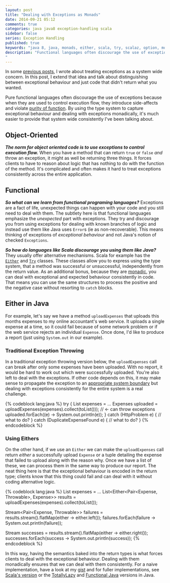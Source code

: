 ```yaml
---
layout: post
title: "Dealing with Exceptions as Monads"
date: 2014-09-21 05:12
comments: true
categories: java java8 exception-handling scala
sidebar: false
series: Exception Handling
published: true
keywords: "java 8, java, monads, either, scala, try, scalaz, option, monadically"
description: "Functional languages often discourage the use of exceptions because they can subvert control execution flow; they introduce side-affects. By using the type system to capture exceptional behaviour and dealing with exceptions monadically, it's much easier to provide system wide consistently.
"
---
```


In some [previous posts](http://baddotrobot.com/blog/categories/exceptions/), I wrote about treating exceptions as a system wide concern. In this post, I extend that idea and talk about distinguishing between exceptional behaviour and just code that didn't return what you wanted.

Pure functional languages often discourage the use of exceptions because when they are used to control execution flow, they introduce side-affects and violate [purity of function](http://baddotrobot.com/blog/2012/04/03/scala-as-a-functional-oo-hybrid/). By using the type system to capture exceptional behaviour and dealing with exceptions monadically, it's much easier to provide that system wide consistently I've been talking about.

<!-- more -->

## Object-Oriented

***The norm for object oriented code is to use exceptions to control execution flow.*** When you have a method that can return `true` or `false` _and_ throw an exception, it might as well be returning three things. It forces clients to have to reason about logic that has nothing to do with the function of the method. It's complicated and often makes it hard to treat exceptions consistently across the entire application.


## Functional

***So what can we learn from functional programing languages?*** Exceptions are a fact of life, unexpected things can happen with your code and you still need to deal with them. The subtlety here is that functional languages emphasize the *unexpected* part with exceptions. They try and discourage you from using exceptions for dealing with known branches of logic and instead use them like Java uses `Error`s (ie as non-recoverable). This means thinking of exceptions of _exceptional behaviour_ and not Java's notion of checked `Exceptions`.

***So how do languages like Scala discourage you using them like Java?*** They usually offer alternative mechanisms. Scala for example has the [`Either`](http://www.scala-lang.org/api/2.11.1/#scala.util.Either) and [`Try`](http://www.scala-lang.org/api/2.11.1/#scala.util.Try) classes. These classes allow you to express using the type system, that a method was successful or unsuccessful, independently from the return value. As an additional bonus, because they are [monadic](http://debasishg.blogspot.co.uk/2008/03/monads-another-way-to-abstract.html), you can deal with exceptional and expected behaviour consistently in code. That means you can use the same structures to process the positive and the negative case without resorting to `catch` blocks.
  
## Either in Java
  
For example, let's say we have a method `uploadExpenses` that uploads this months expenses to my online accountant's web service. It uploads a single expense at a time, so it could fail because of some network problem or if the web service rejects an individual `Expense`. Once done, I'd like to produce a report (just using `System.out` in our example).

### Traditional Exception Throwing

In a traditional exception throwing version below, the `uploadExpenses` call can break after only some expenses have been uploaded. With no report, it would be hard to work out which were successfully uploaded. You're also left to deal with the exceptions. If other code depends on this, it may make sense to propagate the exception to an [appropriate system boundary](http://baddotrobot.com/blog/2012/03/28/exception-handling-as-a-system-wide-concern/) but dealing with exceptions consistently for the entire system is a real challenge.

{% codeblock lang:java %}
try {
    List<Expense> expenses = ...
    Expenses uploaded = uploadExpenses(expenses).collect(toList()));    // <- can throw exceptions
    uploaded.forEach((e) -> System.out.println(e));
} catch (HttpProblem e) {
    // what to do?
} catch (DuplicateExpenseFound e) {
    // what to do?
}
{% endcodeblock %}


### Using Eithers

On the other hand, if we use an `Either` we can make the `uploadExpenses` call return _either_ a successfully upload `Expense` or a tuple detailing the expense that failed to upload along with the reason why. Once we have a list of these, we can process them in the same way to produce our report. The neat thing here is that the exceptional behaviour is encoded in the return type; clients know that this thing could fail and can deal with it without coding alternative logic.


{% codeblock lang:java %}
List<Expense> expenses = ...
List<Either<Pair<Expense, Throwable>, Expense>> results = uploadExpenses(expenses).collect(toList());

Stream<Pair<Expense, Throwable>> failures = results.stream().flatMap(either -> either.left());
failures.forEach(failure -> System.out.println(failure));

Stream<Expense> successes = results.stream().flatMap(either -> either.right());
successes.forEach(success -> System.out.println(success));
{% endcodeblock %}

In this way, having the semantics baked into the return types is what forces clients to deal with the exceptional behaviour. Dealing with them monadically ensures that we can deal with them consistently. For a naive implementation, have a look at my [gist](https://gist.github.com/tobyweston/caefc3b5ec36348387e5) and for fuller implementations, see [Scala's version](https://github.com/scala/scala/blob/2.11.x/src/library/scala/util/Either.scala) or the [TotallyLazy](https://code.google.com/p/totallylazy/source/browse/src/com/googlecode/totallylazy/Either.java) and [Functional Java](https://functionaljava.ci.cloudbees.com/job/master/javadoc/fj/data/Either.html) versions in Java.